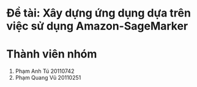 # Đề tài: Xây dựng ứng dụng dựa trên việc sử dụng Amazon-SageMarker 

# Thành viên nhóm
1. Phạm Anh Tú 20110742
2. Phạm Quang Vũ 20110251
